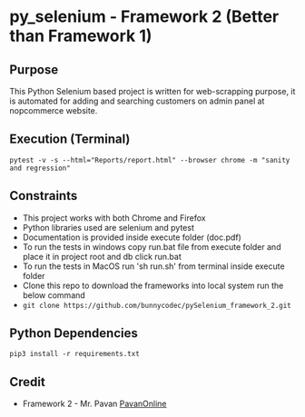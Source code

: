 # py_selenium - Framework 2 (Better than Framework 1)

## Purpose

This Python Selenium based project is written for web-scrapping purpose, it is automated for adding and searching customers on admin panel at nopcommerce website.

## Execution (Terminal)

```
pytest -v -s --html="Reports/report.html" --browser chrome -m "sanity and regression"
```

## Constraints

- This project works with both Chrome and Firefox
- Python libraries used are selenium and pytest
- Documentation is provided inside execute folder (doc.pdf)
- To run the tests in windows copy run.bat file from execute folder and place it in project root and db click run.bat
- To run the tests in MacOS run 'sh run.sh' from terminal inside execute folder
- Clone this repo to download the frameworks into local system run the below command
- `git clone https://github.com/bunnycodec/pySelenium_framework_2.git`

## Python Dependencies

```
pip3 install -r requirements.txt
```

## Credit

- Framework 2 - Mr. Pavan [PavanOnline](https://pavanonlinetrainings.com)
